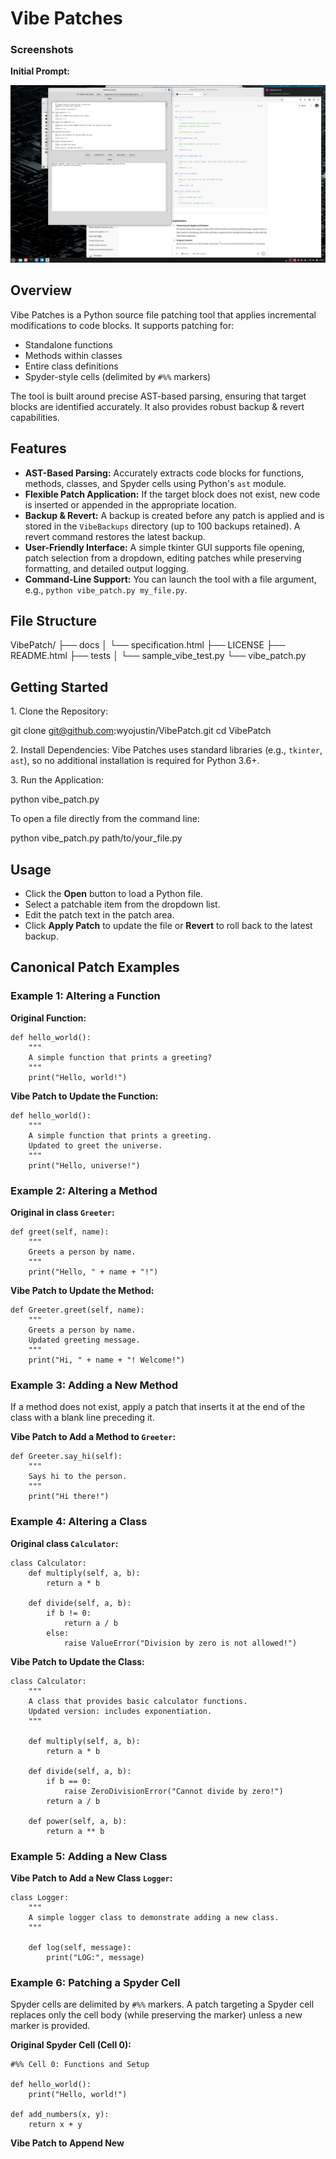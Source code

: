 Vibe Patches
============
### Screenshots

**Initial Prompt:**

![First Prompt Screenshot](docs/images/first_prompt.png)

Overview
--------

Vibe Patches is a Python source file patching tool that applies incremental modifications to code blocks. It supports patching for:

*   Standalone functions
*   Methods within classes
*   Entire class definitions
*   Spyder-style cells (delimited by `#%%` markers)

The tool is built around precise AST-based parsing, ensuring that target blocks are identified accurately. It also provides robust backup & revert capabilities.

Features
--------

*   **AST-Based Parsing:** Accurately extracts code blocks for functions, methods, classes, and Spyder cells using Python's `ast` module.
*   **Flexible Patch Application:** If the target block does not exist, new code is inserted or appended in the appropriate location.
*   **Backup & Revert:** A backup is created before any patch is applied and is stored in the `VibeBackups` directory (up to 100 backups retained). A revert command restores the latest backup.
*   **User-Friendly Interface:** A simple tkinter GUI supports file opening, patch selection from a dropdown, editing patches while preserving formatting, and detailed output logging.
*   **Command-Line Support:** You can launch the tool with a file argument, e.g., `python vibe_patch.py my_file.py`.

File Structure
--------------

VibePatch/
├── docs
│   └── specification.html
├── LICENSE
├── README.html
├── tests
│   └── sample\_vibe\_test.py
└── vibe\_patch.py
    

Getting Started
---------------

1\. Clone the Repository:

git clone git@github.com:wyojustin/VibePatch.git
cd VibePatch
    

2\. Install Dependencies: Vibe Patches uses standard libraries (e.g., `tkinter`, `ast`), so no additional installation is required for Python 3.6+.

3\. Run the Application:

python vibe\_patch.py
    

To open a file directly from the command line:

python vibe\_patch.py path/to/your\_file.py
    

Usage
-----

*   Click the **Open** button to load a Python file.
*   Select a patchable item from the dropdown list.
*   Edit the patch text in the patch area.
*   Click **Apply Patch** to update the file or **Revert** to roll back to the latest backup.

Canonical Patch Examples
------------------------

### Example 1: Altering a Function

**Original Function:**

    
    def hello_world():
        """
        A simple function that prints a greeting?
        """
        print("Hello, world!")
        

**Vibe Patch to Update the Function:**

    
    def hello_world():
        """
        A simple function that prints a greeting.
        Updated to greet the universe.
        """
        print("Hello, universe!")
        

### Example 2: Altering a Method

**Original in class `Greeter`:**

    
    def greet(self, name):
        """
        Greets a person by name.
        """
        print("Hello, " + name + "!")
        

**Vibe Patch to Update the Method:**

    
    def Greeter.greet(self, name):
        """
        Greets a person by name.
        Updated greeting message.
        """
        print("Hi, " + name + "! Welcome!")
        

### Example 3: Adding a New Method

If a method does not exist, apply a patch that inserts it at the end of the class with a blank line preceding it.

**Vibe Patch to Add a Method to `Greeter`:**

    
    def Greeter.say_hi(self):
        """
        Says hi to the person.
        """
        print("Hi there!")
        

### Example 4: Altering a Class

**Original class `Calculator`:**

    
    class Calculator:
        def multiply(self, a, b):
            return a * b
    
        def divide(self, a, b):
            if b != 0:
                return a / b
            else:
                raise ValueError("Division by zero is not allowed!")
        

**Vibe Patch to Update the Class:**

    
    class Calculator:
        """
        A class that provides basic calculator functions.
        Updated version: includes exponentiation.
        """
        
        def multiply(self, a, b):
            return a * b
    
        def divide(self, a, b):
            if b == 0:
                raise ZeroDivisionError("Cannot divide by zero!")
            return a / b
    
        def power(self, a, b):
            return a ** b
        

### Example 5: Adding a New Class

**Vibe Patch to Add a New Class `Logger`:**

    
    class Logger:
        """
        A simple logger class to demonstrate adding a new class.
        """
        
        def log(self, message):
            print("LOG:", message)
        

### Example 6: Patching a Spyder Cell

Spyder cells are delimited by `#%%` markers. A patch targeting a Spyder cell replaces only the cell body (while preserving the marker) unless a new marker is provided.

**Original Spyder Cell (Cell 0):**

    
    #%% Cell 0: Functions and Setup
    
    def hello_world():
        print("Hello, world!")
    
    def add_numbers(x, y):
        return x + y
        

**Vibe Patch to Append New**
